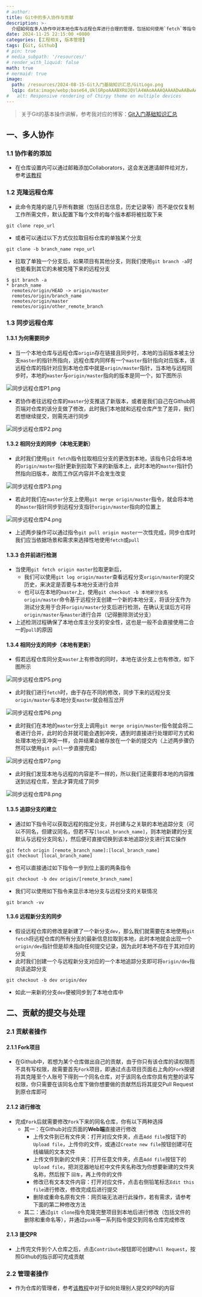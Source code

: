 ```yaml
---
# author:
title: Git中的多人协作与贡献
description: >-
  介绍如何在多人协作中对本地仓库与远程仓库进行合理的管理，包括如何使用`fetch`等指令、如何提交与处理PR等
date: 2024-11-25 22:15:00 +0800
categories: [工程相关, 版本管理]
tags: [Git, Github]
# pin: true
# media_subpath: '/resources/'
# render_with_liquid: false
math: true
# mermaid: true
image:
  path: /resources/2024-08-15-Git入门基础知识汇总/GitLogo.png
  lqip: data:image/webp;base64,UklGRpoAAABXRUJQVlA4WAoAAAAQAAAADwAABwAAQUxQSDIAAAARL0AmbZurmr57yyIiqE8oiG0bejIYEQTgqiDA9vqnsUSI6H+oAERp2HZ65qP/VIAWAFZQOCBCAAAA8AEAnQEqEAAIAAVAfCWkAALp8sF8rgRgAP7o9FDvMCkMde9PK7euH5M1m6VWoDXf2FkP3BqV0ZYbO6NA/VFIAAAA
#   alt: Responsive rendering of Chirpy theme on multiple devices
---
```


>关于Git的基本操作讲解，参考我对应的博客：[Git入门基础知识汇总](https://whythz.github.io/posts/Git%E5%85%A5%E9%97%A8%E5%9F%BA%E7%A1%80%E7%9F%A5%E8%AF%86%E6%B1%87%E6%80%BB/)

## 一、多人协作

### 1.1 协作者的添加
- 在仓库设置内可以通过邮箱添加Collaborators，这会发送邀请邮件给对方，参考[该教程](https://zhuanlan.zhihu.com/p/519343836)

### 1.2 克隆远程仓库
- 此命令克隆的是几乎所有数据（包括日志信息，历史记录等）而不是仅仅复制工作所需文件，默认配置下每个文件的每个版本都将被拉取下来

```
git clone repo_url
```

- 或者可以通过以下方式仅拉取目标仓库的单独某个分支

```
git clone -b branch_name repo_url
```

- 拉取了单独一个分支后，如果项目有其他分支，则我们使用`git branch -a`时也能看到其它的未被克隆下来的远程分支

```
$ git branch -a
* branch_name
  remotes/origin/HEAD -> origin/master
  remotes/origin/branch_name
  remotes/origin/master
  remotes/origin/other_remote_branch
```

### 1.3 同步远程仓库

#### 1.3.1 为何需要同步
- 当一个本地仓库与远程仓库`origin`存在链接且同步时，本地的当前版本被主分支`master`的指针所指向，远程仓库内同样有一个`master`指针指向对应版本，该远程仓库的指针对应到本地仓库中就是`origin/master`指针，当本地与远程同步时，本地的`master`与`origin/master`指向的版本是同一个，如下图所示

![同步远程仓库P1.png](/resources/2024-11-25-Git中的多人协作与贡献/同步远程仓库P1.png)

- 若协作者往远程仓库的`master`分支推送了新版本，或者是我们自己在Github网页端对仓库的该分支做了修改，此时我们本地就和远程仓库产生了差异，我们若想继续提交，则需先进行同步

![同步远程仓库P2.png](/resources/2024-11-25-Git中的多人协作与贡献/同步远程仓库P2.png)

#### 1.3.2 相同分支的同步（本地无更新）
- 此时我们使用`git fetch`指令拉取相应分支的更改到本地，该指令只会将本地的`origin/master`指针更新到拉取下来的新版本上，此时本地的`master`指针仍然指向旧版本，故而工作区内容并不会发生改变

![同步远程仓库P3.png](/resources/2024-11-25-Git中的多人协作与贡献/同步远程仓库P3.png)

- 若此时我们在`master`分支上使用`git merge origin/master`指令，就会将本地的`master`指针同步到远程分支指针`origin/master`指向的位置上

![同步远程仓库P4.png](/resources/2024-11-25-Git中的多人协作与贡献/同步远程仓库P4.png)

- 上述两步操作可以通过指令`git pull origin master`一次性完成，同步仓库时我们应当依据场景和需求来选择性地使用`fetch`或`pull`

#### 1.3.3 合并前进行检测
- 当使用`git fetch origin master`拉取更新后，
    - 我们可以使用`git log origin/master`查看远程分支`origin/master`的提交历史，来决定是否要与本地分支进行合并
    - 也可以在本地的`master`上，使用`git checkout -b 本地新分支名 origin/master`命令基于远程分支创建一个新的本地分支，将该分支作为测试分支用于合并`origin/master`分支后进行检测，在确认无误后方可将`origin/master`与`master`进行合并（记得删除测试分支）
- 上述检测过程确保了本地仓库主分支的安全性，这也是一般不会直接使用二合一的`pull`的原因

#### 1.3.4 相同分支的同步（本地有更新）
- 假若远程仓库同分支`master`上有修改的同时，本地在该分支上也有修改，如下图所示

![同步远程仓库P5.png](/resources/2024-11-25-Git中的多人协作与贡献/同步远程仓库P5.png)

- 此时我们进行`fetch`时，由于存在不同的修改，同步下来的远程分支`origin/master`与本地分支`master`就会相互岔开

![同步远程仓库P6.png](/resources/2024-11-25-Git中的多人协作与贡献/同步远程仓库P6.png)

- 此时我们在本地的`master`分支上调用`git merge origin/master`指令就会将二者进行合并，此时的合并就可能会遇到冲突，遇到时直接进行处理即可方式和处理本地分支冲突一样，合并结果会被存放在一个新的提交内（上述两步骤仍然可以使用`git pull`一步直接完成）

![同步远程仓库P7.png](/resources/2024-11-25-Git中的多人协作与贡献/同步远程仓库P7.png)

- 此时我们发现本地与远程的内容是不一样的，所以我们还需要将本地的内容推送到远程仓库，至此才算完成了同步

![同步远程仓库P8.png](/resources/2024-11-25-Git中的多人协作与贡献/同步远程仓库P8.png)

#### 1.3.5 追踪分支的建立
- 通过如下指令可以获取远程的指定分支，并创建与之关联的本地追踪分支（可以不同名，但建议同名，但若不写`[local_branch_name]`，则本地新建的分支默认与远程分支同名），然后便可直接切换到该本地追踪分支进行其它操作

```
git fetch origin [remote_branch_name]:[local_branch_name]   
git checkout [local_branch_name]
```

- 也可以直接通过如下指令一步到位上面的两条指令

```
git checkout -b dev origin/[remote_branch_name]
```

- 我们可以使用如下指令来显示本地分支与远程分支的关联情况

```
git branch -vv
```

#### 1.3.6 远程新分支的同步
- 假设远程仓库的修改是新建了一个新分支`dev`，那么我们就需要在本地使用`git fetch`将远程仓库的所有分支的最新信息拉取到本地，此时本地就会出现一个`origin/dev`指针但是却未指向任何提交记录，因为此时本地不存在于其对应的分支
- 此时我们创建一个与远程新分支对应的一个本地追踪分支即可将`origin/dev`指向该追踪分支

```
git checkout -b dev origin/dev
```

- 如此一来新的分支`dev`便被同步到了本地仓库中

## 二、贡献的提交与处理

### 2.1 贡献者操作

#### 2.1.1 Fork项目
- 在Github中，若想为某个仓库做出自己的贡献，由于你只有该仓库的读权限而不具有写权限，故需要首先`Fork`项目，即通过点击项目页面右上角的`Fork`按键将其克隆至个人账号下得到一个同名仓库，对于该同名仓库你具有完整的读写权限，你只需要在该同名仓库下做你想要做的贡献然后将其提交Pull Request到原仓库即可

#### 2.1.2 进行修改
- 完成`Fork`后就需要修改`Fork`下来的同名仓库，你有以下两种选择
    - 其一：在Github对应页面的**Web端**直接进行修改
        - 上传文件到已有文件夹：打开对应文件夹，点击`Add file`按钮下的`Upload file`，上传你的文件，或通过`Create new file`按钮创建可在线编辑的文本文件
        - 上传文件到新的文件夹：打开任意文件夹，点击`Add file`按钮下的`Upload file`，把浏览器地址栏中文件夹名称改为你想要新建的文件夹名称，然后按下 `回车`，再上传你的文件
        - 修改已有文本文件内容：打开对应文件，点击右侧铅笔标志`Edit this file`进行修改，修改完成后进行提交
        - 删除或重命名原有文件：网页端无法进行此操作，若有需求，请参考下面的第二种修改方法
    - 其二：通过`git clone`指令克隆完整项目到本地后进行修改（包括文件的删除和重命名等），并通过`push`等一系列指令提交到同名仓库完成修改

#### 2.1.3 提交PR
- 上传完文件到个人仓库之后，点击`Contribute`按钮即可创建`Pull Request`，按照Github的指示即可完成贡献

### 2.2 管理者操作
- 作为仓库的管理者，参考[该教程](https://www.bilibili.com/video/BV1p7411d7Fv/?share_source=copy_web&vd_source=5ef86699cafaaf10c5dc362759c73a7d)中对于如何处理别人提交的PR的内容